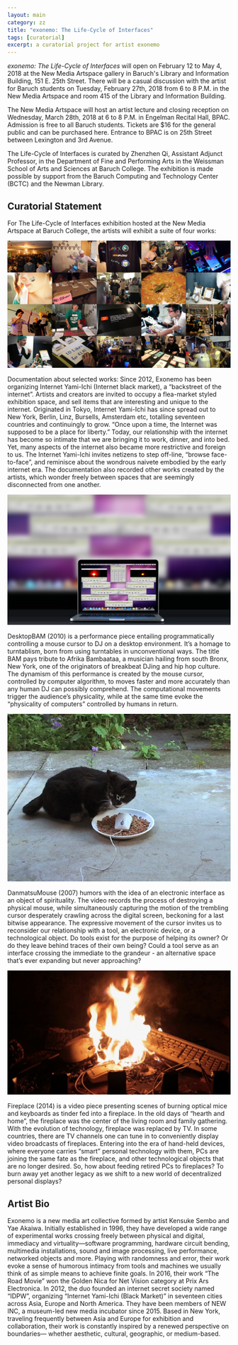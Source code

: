 ```yaml
---
layout: main
category: zz
title: "exonemo: The Life-Cycle of Interfaces"
tags: [curatorial]
excerpt: a curatorial project for artist exonemo
---
```


*exonemo: The Life-Cycle of Interfaces* will open on February 12 to May 4, 2018 at the New Media Artspace gallery in Baruch's Library and Information Building, 151 E. 25th Street. There will be a casual discussion with the artist for Baruch students on Tuesday, February 27th, 2018 from 6 to 8 P.M. in the New Media Artspace and room 415 of the Library and Information Building.

The New Media Artspace will host an artist lecture and closing reception on Wednesday, March 28th, 2018 at 6 to 8 P.M. in Engelman Recital Hall, BPAC. Admission is free to all Baruch students. Tickets are $16 for the general public and can be purchased here. Entrance to BPAC is on 25th Street between Lexington and 3rd Avenue.

The Life-Cycle of Interfaces is curated by Zhenzhen Qi, Assistant Adjunct Professor, in the Department of Fine and Performing Arts in the Weissman School of Arts and Sciences at Baruch College. The exhibition is made possible by support from the Baruch Computing and Technology Center (BCTC) and the Newman Library.

## Curatorial Statement

For The Life-Cycle of Interfaces exhibition hosted at the New Media Artspace at Baruch College, the artists will exhibit a suite of four works:


![](/assets/image/zz/zz_curatorial_internet_yami-ichi.jpg)

Documentation about selected works: Since 2012, Exonemo has been organizing Internet Yami-Ichi (Internet black market), a “backstreet of the internet”. Artists and creators are invited to occupy a flea-market styled exhibition space, and sell items that are interesting and unique to the internet. Originated in Tokyo, Internet Yami-Ichi has since spread out to New York, Berlin, Linz, Bursells, Amsterdam etc, totalling seventeen countries and continuingly to grow. “Once upon a time, the Internet was supposed to be a place for liberty.” Today, our relationship with the internet has become so intimate that we are bringing it to work, dinner, and into bed. Yet, many aspects of the internet also became more restrictive and foreign to us. The Internet Yami-Ichi invites netizens to step off-line, “browse face-to-face”, and reminisce about the wondrous naivete embodied by the early internet era. The documentation also recorded other works created by the artists, which wonder freely between spaces that are seemingly disconnected from one another.

![](/assets/image/zz/zz_curatorial_DesktopBAM01.png)

DesktopBAM (2010) is a performance piece entailing programmatically controlling a mouse cursor to DJ on a desktop environment. It’s a homage to turntablism, born from using turntables in unconventional ways. The title BAM pays tribute to Afrika Bambaataa, a musician hailing from south Bronx, New York, one of the originators of breakbeat DJing and hip hop culture. The dynamism of this performance is created by the mouse cursor, controlled by computer algorithm, to moves faster and more accurately than any human DJ can possibly comprehend. The computational movements trigger the audience’s physicality, while at the same time evoke the “physicality of computers” controlled by humans in return.


![](/assets/image/zz/zz_curatorial_sscat-high.png)

DanmatsuMouse (2007) humors with the idea of an electronic interface as an object of spirituality. The video records the process of destroying a physical mouse, while simultaneously capturing the motion of the trembling cursor desperately crawling across the digital screen, beckoning for a last bitwise appearance. The expressive movement of the cursor invites us to reconsider our relationship with a tool, an electronic device, or a technological object. Do tools exist for the purpose of helping its owner? Or do they leave behind traces of their own being? Could a tool serve as an interface crossing the immediate to the grandeur - an alternative space that’s ever expanding but never approaching?

![](/assets/image/zz/zz_curatorial_Fireplace.jpg)

Fireplace (2014) is a video piece presenting scenes of burning optical mice and keyboards as tinder fed into a fireplace. In the old days of “hearth and home”, the fireplace was the center of the living room and family gathering. With the evolution of technology, fireplace was replaced by TV. In some countries, there are TV channels one can tune in to conveniently display video broadcasts of fireplaces. Entering into the era of hand-held devices, where everyone carries “smart” personal technology with them, PCs are joining the same fate as the fireplace, and other technological objects that are no longer desired. So, how about feeding retired PCs to fireplaces? To burn away yet another legacy as we shift to a new world of decentralized personal displays?

## Artist Bio

Exonemo is a new media art collective formed by artist Kensuke Sembo and Yae Akaiwa. Initially established in 1996, they have developed a wide range of experimental works crossing freely between physical and digital, immediacy and virtuality—software programming, hardware circuit bending, multimedia installations, sound and image processing, live performance, networked objects and more. Playing with randomness and error, their work evoke a sense of humorous intimacy from tools and machines we usually think of as simple means to achieve finite goals. In 2016, their work “The Road Movie” won the Golden Nica for Net Vision category at Prix Ars Electronica. In 2012, the duo founded an internet secret society named “IDPW”, organizing “Internet Yami-Ichi (Black Market)” in seventeen cities across Asia, Europe and North America. They have been members of NEW INC, a museum-led new media incubator since 2015. Based in New York, traveling frequently between Asia and Europe for exhibition and collaboration, their work is constantly inspired by a renewed perspective on boundaries— whether aesthetic, cultural, geographic, or medium-based.
